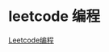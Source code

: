 # leetcode 编程


[Leetcode编程](https://github.com/li-yazhou/algorithm-primer/blob/master/leetcode/README.md)
